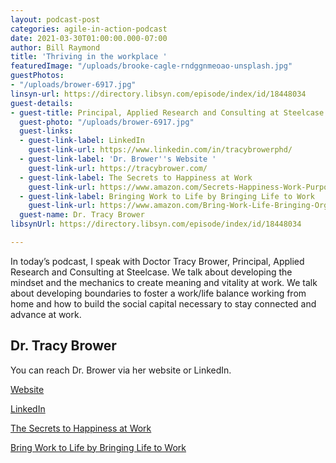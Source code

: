 ```yaml
---
layout: podcast-post
categories: agile-in-action-podcast
date: 2021-03-30T01:00:00.000-07:00
author: Bill Raymond
title: 'Thriving in the workplace '
featuredImage: "/uploads/brooke-cagle-rndggnmeoao-unsplash.jpg"
guestPhotos:
- "/uploads/brower-6917.jpg"
linsyn-url: https://directory.libsyn.com/episode/index/id/18448034
guest-details:
- guest-title: Principal, Applied Research and Consulting at Steelcase
  guest-photo: "/uploads/brower-6917.jpg"
  guest-links:
  - guest-link-label: LinkedIn
    guest-link-url: https://www.linkedin.com/in/tracybrowerphd/
  - guest-link-label: 'Dr. Brower''s Website '
    guest-link-url: https://tracybrower.com/
  - guest-link-label: The Secrets to Happiness at Work
    guest-link-url: https://www.amazon.com/Secrets-Happiness-Work-Purpose-Fulfillment/dp/1728230896/ref=sr_1_2?dchild=1&keywords=secrets+to+happiness+at+work&qid=1613782899&sr=8-2
  - guest-link-label: Bringing Work to Life by Bringing Life to Work
    guest-link-url: https://www.amazon.com/Bring-Work-Life-Bringing-Organizations/dp/1629560030/ref=tmm_hrd_swatch_0?_encoding=UTF8&qid=1613783051&sr=8-1
  guest-name: Dr. Tracy Brower
libsynUrl: https://directory.libsyn.com/episode/index/id/18448034

---
```

In today’s podcast, I speak with Doctor Tracy Brower, Principal, Applied Research and Consulting at Steelcase. We talk about developing the mindset and the mechanics to create meaning and vitality at work. We talk about developing boundaries to foster a work/life balance working from home and how to build the social capital necessary to stay connected and advance at work.

## Dr. Tracy Brower

You can reach Dr. Brower via her website or LinkedIn.

[Website](https://tracybrower.com/ "Website")

[LinkedIn](https://www.linkedin.com/in/tracybrowerphd/ "LinkedIn")

[The Secrets to Happiness at Work](https://www.amazon.com/Secrets-Happiness-Work-Purpose-Fulfillment/dp/1728230896/ref=sr_1_2?dchild=1&keywords=secrets+to+happiness+at+work&qid=1613782899&sr=8-2 "The Secrets to Happiness at Work")

[Bring Work to Life by Bringing Life to Work](https://www.amazon.com/Bring-Work-Life-Bringing-Organizations/dp/1629560030/ref=tmm_hrd_swatch_0?_encoding=UTF8&qid=1613783051&sr=8-1 "Bring Work to Life by Bringing Life to Work")